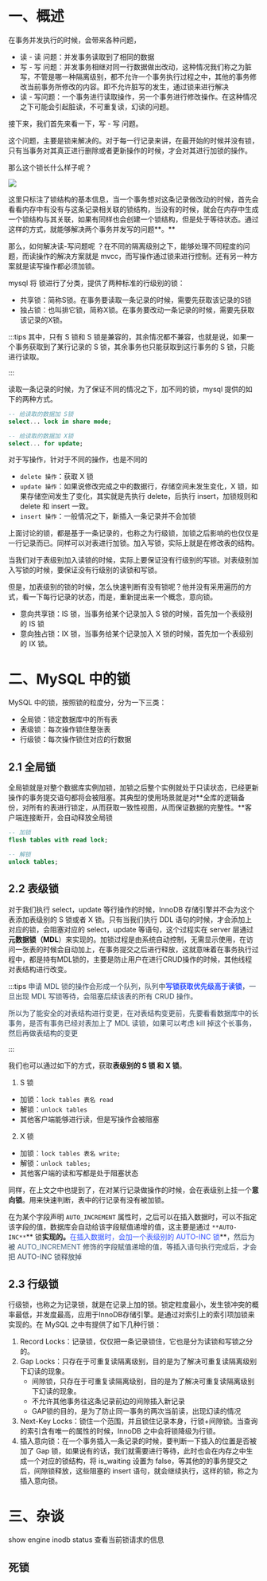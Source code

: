 # 一、概述
在事务并发执行的时候，会带来各种问题，

+ 读 - 读 问题：并发事务读取到了相同的数据
+ 写 - 写 问题：并发事务相继对同一行数据做出改动，这种情况我们称之为脏写，不管是哪一种隔离级别，都不允许一个事务执行过程之中，其他的事务修改当前事务所修改的内容。即不允许脏写的发生，通过锁来进行解决
+ 读 -  写问题：一个事务进行读取操作，另一个事务进行修改操作。在这种情况之下可能会引起脏读，不可重复读，幻读的问题。

接下来，我们首先来看一下，写 - 写 问题。

这个问题，主要是锁来解决的。对于每一行记录来讲，在最开始的时候并没有锁，只有当事务对其真正进行删除或者更新操作的时候，才会对其进行加锁的操作。

那么这个锁长什么样子呢？

![](https://cdn.nlark.com/yuque/0/2024/png/22570918/1726991760193-a01d09d8-5d7f-4c63-a106-eddad699318e.png)

这里只标注了锁结构的基本信息，当一个事务想对这条记录做改动的时候，首先会看看内存中有没有与这条记录相关联的锁结构，当没有的时候，就会在内存中生成一个锁结构与其关联，如果有同样也会创建一个锁结构，但是处于等待状态。通过这样的方式，就能够解决两个事务并发写的问题**。**

那么，如何解决读-写问题呢 ？在不同的隔离级别之下，能够处理不同程度的问题，而读操作的解决方案就是 mvcc，而写操作通过锁来进行控制。还有另一种方案就是读写操作都必须加锁。

mysql 将 锁进行了分类，提供了两种标准的行级别的锁：

+ 共享锁：简称S锁。在事务要读取一条记录的时候，需要先获取该记录的S锁
+ 独占锁：也叫排它锁，简称X锁。在事务要改动一条记录的时候，需要先获取该记录的X锁。

:::tips
其中，只有 S 锁和 S 锁是兼容的，其余情况都不兼容，也就是说，如果一个事务获取到了某行记录的 S 锁，其余事务也只能获取到这行事务的 S 锁，只能进行读取。

:::

读取一条记录的时候，为了保证不同的情况之下，加不同的锁，mysql 提供的如下的两种方式。

```sql
-- 给读取的数据加 S锁
select... lock in share mode;

-- 给读取的数据加 X锁
select... for update;
```

对于写操作，针对于不同的操作，也是不同的

+ `delete 操作`：获取 X 锁
+ `update 操作`：如果说修改完成之中的数据行，存储空间未发生变化，X 锁，如果存储空间发生了变化，其实就是先执行 delete，后执行 insert，加锁规则和 delete 和 insert 一致。
+ `insert 操作`：一般情况之下，新插入一条记录并不会加锁

上面讨论的锁，都是基于一条记录的，也称之为行级锁，加锁之后影响的也仅仅是一行记录而已。同样可以对表进行加锁。加入写锁，实际上就是在修改表的结构。

当我们对于表级别加入读锁的时候，实际上要保证没有行级别的写锁。对表级别加入写锁的时候，要保证没有行级别的读锁和写锁。

但是，加表级别的锁的时候，怎么快速判断有没有锁呢？他并没有采用遍历的方式，看一下每行记录的状态，而是，重新提出来一个概念，意向锁。

+ 意向共享锁：IS 锁，当事务给某个记录加入 S 锁的时候，首先加一个表级别的 IS 锁
+ 意向独占锁：IX 锁，当事务给某个记录加入 X 锁的时候，首先加一个表级别的 IX 锁。

# 二、MySQL 中的锁
MySQL 中的锁，按照锁的粒度分，分为一下三类：

+ 全局锁：锁定数据库中的所有表
+ 表级锁：每次操作锁住整张表
+ 行级锁：每次操作锁住对应的行数据

## 2.1  全局锁
全局锁就是对整个数据库实例加锁，加锁之后整个实例就处于只读状态，已经更新操作的事务提交语句都将会被阻塞。其典型的使用场景就是对**全库的逻辑备份，对所有的表进行锁定，从而获取一致性视图，从而保证数据的完整性。**客户端连接断开，会自动释放全局锁

```sql
-- 加锁
flush tables with read lock;

-- 解锁
unlock tables;
```

## 2.2  表级锁
对于我们执行 select，update 等行操作的时候，InnoDB 存储引擎并不会为这个表添加表级别的 S 锁或者 X 锁。只有当我们执行 DDL 语句的时候，才会添加上对应的锁，会阻塞对应的 select，update 等语句，这个过程实在 server 层通过 **元数据锁（MDL**）来实现的。加锁过程是由系统自动控制，无需显示使用，在访问一张表的时候会自动加上，在事务提交之后进行释放，这就意味着在事务执行过程中，都是持有MDL锁的，主要是防止用户在进行CRUD操作的时候，其他线程对表结构进行改变。

:::tips
<font style="color:rgb(44, 62, 80);">申请 MDL 锁的操作会形成一个队列，队列中</font>**<font style="color:rgb(48, 79, 254);">写锁获取优先级高于读锁</font>**<font style="color:rgb(44, 62, 80);">，一旦出现 MDL 写锁等待，会阻塞后续该表的所有 CRUD 操作。</font>

<font style="color:rgb(44, 62, 80);">所以为了能安全的对表结构进行变更，在对表结构变更前，先要看看数据库中的长事务，是否有事务已经对表加上了 MDL 读锁，如果可以考虑 kill 掉这个长事务，然后再做表结构的变更</font>

:::

我们也可以通过如下的方式，获取**表级别的 S 锁 和 X 锁**。

1. S 锁
+ 加锁：`lock tables 表名 read`
+ 解锁：`unlock tables`
+ 其他客户端能够进行读，但是写操作会被阻塞
2. X 锁
+ 加锁：`lock tables 表名 write;`
+ 解锁：`unlock tables;`
+ 其他客户端的读和写都是处于阻塞状态

同样，在上文之中也提到了，在对某行记录做操作的时候，会在表级别上挂一个**意向锁**。用来快速判断，表中的行记录有没有被加锁。

在为某个字段声明 `AUTO_INCREMENT` 属性时，之后可以在插入数据时，可以不指定该字段的值，数据库会自动给该字段赋值递增的值，这主要是通过 `**AUTO-INC**`** 锁**实现的。**<font style="color:rgb(48, 79, 254);">在插入数据时，会加一个表级别的 AUTO-INC 锁</font>**<font style="color:rgb(44, 62, 80);">，然后为被 </font><font style="color:rgb(71, 101, 130);">AUTO_INCREMENT</font><font style="color:rgb(44, 62, 80);"> 修饰的字段赋值递增的值，等插入语句执行完成后，才会把 AUTO-INC 锁释放掉</font>

## 2.3 行级锁
行级锁，也称之为记录锁，就是在记录上加的锁。锁定粒度最小，发生锁冲突的概率最低，并发度最高，应用于InnoDB存储引擎。是通过对索引上的索引项加锁来实现的。在 MySQL 之中有提供了如下几种行锁：

1. Record Locks：记录锁，仅仅把一条记录锁住，它也是分为读锁和写锁之分的。
2. Gap Locks：只存在于可重复读隔离级别，目的是为了解决可重复读隔离级别下幻读的现象。
    - 间隙锁，只存在于可重复读隔离级别，目的是为了解决可重复读隔离级别下幻读的现象。
    - 不允许其他事务往这条记录前边的间隙插入新记录
    - GAP锁的目的，是为了防止同一事务的两次当前读，出现幻读的情况
3. Next-Key Locks：锁住一个范围，并且锁住记录本身，行锁+间隙锁。当查询的索引含有唯一的属性的时候，InnoDB 之中会将锁降级为行锁。
4. 插入意向锁：在一个事务插入一条记录的时候，要判断一下插入的位置是否被加了 Gap 锁，如果说有的话，我们就需要进行等待，此时也会在内存之中生成一个对应的锁结构，将 is_waiting 设置为 false，等其他的的事务提交之后，间隙锁释放，这些阻塞的 insert 语句，就会继续执行，这样的锁，称之为插入意向锁。

# 三、杂谈
show engine inodb status 查看当前锁请求的信息





## 死锁
